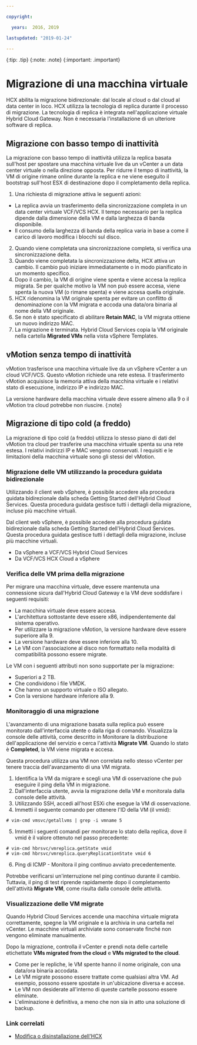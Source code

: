 ```yaml
---

copyright:

  years:  2016, 2019

lastupdated: "2019-01-24"

---
```


{:tip: .tip}
{:note: .note}
{:important: .important}

# Migrazione di una macchina virtuale

HCX abilita la migrazione bidirezionale: dal locale al cloud o dal cloud al data center in loco. HCX utilizza la tecnologia di replica durante il processo di migrazione. La tecnologia di replica è integrata nell'applicazione virtuale Hybrid Cloud Gateway. Non è necessaria l'installazione di un ulteriore software di replica.

## Migrazione con basso tempo di inattività

La migrazione con basso tempo di inattività utilizza la replica basata sull'host per spostare una macchina virtuale live da un vCenter a un data center virtuale o nella direzione opposta. Per ridurre il tempo di inattività, la VM di origine rimane online durante la replica e ne viene eseguito il bootstrap sull'host ESX di destinazione dopo il completamento della replica.

1. Una richiesta di migrazione attiva le seguenti azioni:
  * La replica avvia un trasferimento della sincronizzazione completa in un data center virtuale VCF/VCS HCX. Il tempo necessario per la replica dipende dalla dimensione della VM e dalla larghezza di banda disponibile.
  * Il consumo della larghezza di banda della replica varia in base a come il carico di lavoro modifica i blocchi sul disco.
2. Quando viene completata una sincronizzazione completa, si verifica una sincronizzazione delta.
3. Quando viene completata la sincronizzazione delta, HCX attiva un cambio. Il cambio può iniziare immediatamente o in modo pianificato in un momento specifico.
4. Dopo il cambio, la VM di origine viene spenta e viene accesa la replica migrata. Se per qualche motivo la VM non può essere accesa, viene spenta la nuova VM (o rimane spenta) e viene accesa quella originale.
5. HCX ridenomina la VM originale spenta per evitare un conflitto di denominazione con la VM migrata e accoda una data/ora binaria al nome della VM originale.
6. Se non è stato specificato di abilitare **Retain MAC**, la VM migrata ottiene un nuovo indirizzo MAC.
7. La migrazione è terminata. Hybrid Cloud Services copia la VM originale nella cartella **Migrated VMs** nella vista vSphere Templates.

## vMotion senza tempo di inattività

vMotion trasferisce una macchina virtuale live da un vSphere vCenter a un cloud VCF/VCS. Questo vMotion richiede una rete estesa. Il trasferimento vMotion acquisisce la memoria attiva della macchina virtuale e i relativi stato di esecuzione, indirizzo IP e indirizzo MAC.

La versione hardware della macchina virtuale deve essere almeno alla 9 o il vMotion tra cloud potrebbe non riuscire.
{:note}

## Migrazione di tipo cold (a freddo)

La migrazione di tipo cold (a freddo) utilizza lo stesso piano di dati del vMotion tra cloud per trasferire una macchina virtuale spenta su una rete estesa. I relativi indirizzi IP e MAC vengono conservati. I requisiti e le limitazioni della macchina virtuale sono gli stessi del vMotion.

### Migrazione delle VM utilizzando la procedura guidata bidirezionale

Utilizzando il client web vSphere, è possibile accedere alla procedura guidata bidirezionale dalla scheda Getting Started dell'Hybrid Cloud Services. Questa procedura guidata gestisce tutti i dettagli della migrazione, incluse più macchine virtuali.

Dal client web vSphere, è possibile accedere alla procedura guidata bidirezionale dalla scheda Getting Started dell'Hybrid Cloud Services. Questa procedura guidata gestisce tutti i dettagli della migrazione, incluse più macchine virtuali.
* Da vSphere a VCF/VCS Hybrid Cloud Services
* Da VCF/VCS HCX Cloud a vSphere

### Verifica delle VM prima della migrazione

Per migrare una macchina virtuale, deve essere mantenuta una connessione sicura dall'Hybrid Cloud Gateway e la VM deve soddisfare i seguenti requisiti:
* La macchina virtuale deve essere accesa.
* L'architettura sottostante deve essere x86, indipendentemente dal sistema operativo.
* Per utilizzare la migrazione vMotion, la versione hardware deve essere superiore alla 9.
* La versione hardware deve essere inferiore alla 10.
* Le VM con l'associazione al disco non formattato nella modalità di compatibilità possono essere migrate.

Le VM con i seguenti attributi non sono supportate per la migrazione:
* Superiori a 2 TB.
* Che condividono i file VMDK.
* Che hanno un supporto virtuale o ISO allegato.
* Con la versione hardware inferiore alla 9.

### Monitoraggio di una migrazione

L'avanzamento di una migrazione basata sulla replica può essere monitorato dall'interfaccia utente o dalla riga di comando. Visualizza la console delle attività, come descritto in Monitorare la distribuzione dell'applicazione del servizio e cerca l'attività **Migrate VM**. Quando lo stato è **Completed**, la VM viene migrata e accesa.

Questa procedura utilizza una VM non correlata nello stesso vCenter per tenere traccia dell'avanzamento di una VM migrata.

1. Identifica la VM da migrare e scegli una VM di osservazione che può eseguire il ping della VM in migrazione.
2. Dall'interfaccia utente, avvia la migrazione della VM e monitorala dalla console delle attività.
3. Utilizzando SSH, accedi all'host ESXi che esegue la VM di osservazione.
4. Immetti il seguente comando per ottenere l'ID della VM (il vmid):

  ```
  # vim-cmd vmsvc/getallvms | grep -i vmname 5
  ```

5. Immetti i seguenti comandi per monitorare lo stato della replica, dove il vmid è il valore ottenuto nel passo precedente:

  ```
  # vim-cmd hbrsvc/vmreplica.getState vmid
  # vim-cmd hbrsvc/vmreplica.queryReplicationState vmid 6
  ```

6. Ping di ICMP - Monitora il ping continuo avviato precedentemente.

Potrebbe verificarsi un'interruzione nel ping continuo durante il cambio. Tuttavia, il ping di test riprende rapidamente dopo il completamento dell'attività **Migrate VM**, come risulta dalla console delle attività.

### Visualizzazione delle VM migrate

Quando Hybrid Cloud Services accende una macchina virtuale migrata correttamente, spegne la VM originale e la archivia in una cartella nel vCenter. Le macchine virtuali archiviate sono conservate finché non vengono eliminate manualmente.

Dopo la migrazione, controlla il vCenter e prendi nota delle cartelle etichettate **VMs migrated from the cloud** e **VMs migrated to the cloud**.
* Come per le repliche, le VM spente hanno il nome originale, con una data/ora binaria accodata.
* Le VM migrate possono essere trattate come qualsiasi altra VM. Ad esempio, possono essere spostate in un'ubicazione diversa e accese.
* Le VM non desiderate all'interno di queste cartelle possono essere eliminate.
* L'eliminazione è definitiva, a meno che non sia in atto una soluzione di backup.

### Link correlati

* [Modifica o disinstallazione dell'HCX](/docs/services/vmwaresolutions/archiref/hcx-archi/hcx-archi-mod-uninstall.html)
